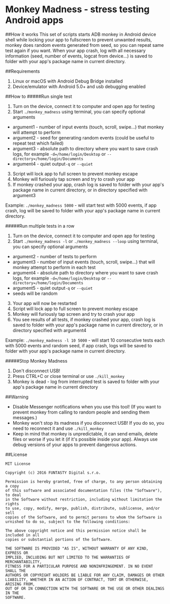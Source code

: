 # Monkey Madness - stress testing Android apps

##How it works
This set of scripts starts ADB monkey in Android device shell while locking your app to fullscreen to prevent unwanted results, monkey does random events generated from seed, so you can repeat same test again if you want. When your app crash, log with all necessary information (seed, number of events, logcat from device...) is saved to folder with your app's package name in current directory.

##Requirements
1. Linux or macOS with Android Debug Bridge installed
2. Device/emulator with Android 5.0+ and usb debugging enabled

##How to
#####Run single test
1. Turn on the device, connect it to computer and open app for testing
2. Start `./monkey_madness` using terminal, you can specify optional arguments
  - argument1 - number of input events (touch, scroll, swipe...) that monkey will attempt to perform
  - argument2 - seed for generating random events (could be useful to repeat test which failed)
  - argument3 - absolute path to directory where you want to save crash logs, for example `-d=/home/login/Desktop` or `--directory=/home/login/Documents`
  - argument4 - quiet output`-q` or `--quiet`
3. Script will lock app to full screen to prevent monkey escape
4. Monkey will furiously tap screen and try to crash your app
5. If monkey crashed your app, crash log is saved to folder with your app's package name in current directory, or in directory specified with argument3

Example: `./monkey_madness 5000` - will start test with 5000 events, if app crash, log will be saved to folder with your app's package name in current directory.

#####Run multiple tests in a row
1. Turn on the device, connect it to computer and open app for testing
2. Start `./monkey_madness -l` or `./monkey_madness --loop` using terminal, you can specify optional arguments 
  - argument2 - number of tests to perform 
  - argument3 - number of input events (touch, scroll, swipe...) that will monkey attempt to perform in each test
  - argument4 - absolute path to directory where you want to save crash logs, for example `-d=/home/login/Desktop` or `--directory=/home/login/Documents`
  - argument5 - quiet output`-q` or `--quiet`
  - seeds will be random
3. Your app will now be restarted
4. Script will lock app to full screen to prevent monkey escape
5. Monkey will furiously tap screen and try to crash your app
6. You see results of all tests, if monkey crashed your app, crash log is saved to folder with your app's package name in current directory, or in directory specified with argument4

Example: `./monkey_madness -l 10 5000` - will start 10 consecutive tests each with 5000 events and random seed, if app crash, logs will be saved to folder with your app's package name in current directory.

#####Stop Monkey Madness
1. Don't disconnect USB! 
2. Press CTRL+C or close terminal or use `./kill_monkey`
3. Monkey is dead - log from interrupted test is saved to folder with your app's package name in current directory
 
##Warning
- Disable Messenger notifications when you use this tool! (If you want to prevent monkey from calling to random people and sending them messages.)
- Monkey won't stop its madness if you disconnect USB! If you do so, you need to reconnect it and use `./kill_monkey`
- Keep in mind that monkey is unpredictable, it can send emails, delete files or worse if you let it (if it's possible inside your app). Always use debug versions of your apps to prevent dangerous actions.

##License

    MIT License
    
    Copyright (c) 2016 FUNTASTY Digital s.r.o.

    Permission is hereby granted, free of charge, to any person obtaining a copy
    of this software and associated documentation files (the "Software"), to deal
    in the Software without restriction, including without limitation the rights
    to use, copy, modify, merge, publish, distribute, sublicense, and/or sell
    copies of the Software, and to permit persons to whom the Software is
    urnished to do so, subject to the following conditions:

    The above copyright notice and this permission notice shall be included in all
    copies or substantial portions of the Software.

    THE SOFTWARE IS PROVIDED "AS IS", WITHOUT WARRANTY OF ANY KIND, EXPRESS OR
    IMPLIED, INCLUDING BUT NOT LIMITED TO THE WARRANTIES OF MERCHANTABILITY,
    FITNESS FOR A PARTICULAR PURPOSE AND NONINFRINGEMENT. IN NO EVENT SHALL THE
    AUTHORS OR COPYRIGHT HOLDERS BE LIABLE FOR ANY CLAIM, DAMAGES OR OTHER
    LIABILITY, WHETHER IN AN ACTION OF CONTRACT, TORT OR OTHERWISE, ARISING FROM,
    OUT OF OR IN CONNECTION WITH THE SOFTWARE OR THE USE OR OTHER DEALINGS IN THE
    SOFTWARE.
